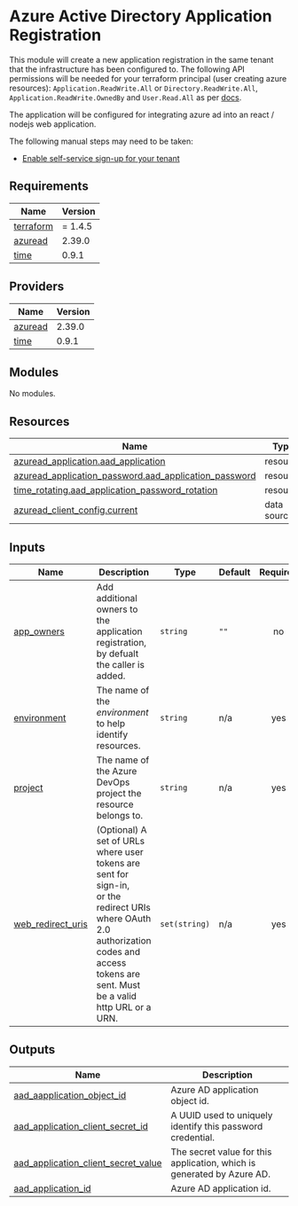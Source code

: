 # Azure Active Directory Application Registration

This module will create a new application registration in the same tenant that the infrastructure has been configured to. The following API permissions will be needed
for your terraform principal (user creating azure resources): `Application.ReadWrite.All` or `Directory.ReadWrite.All`, `Application.ReadWrite.OwnedBy` and `User.Read.All` as per [docs](https://registry.terraform.io/providers/hashicorp/azuread/2.39.0/docs/resources/application#api-permissions).

The application will be configured for integrating azure ad into an react / nodejs web application.

The following manual steps may need to be taken:
- [Enable self-service sign-up for your tenant](https://learn.microsoft.com/en-gb/azure/active-directory/external-identities/self-service-sign-up-user-flow#enable-self-service-sign-up-for-your-tenant)

<!-- BEGINNING OF PRE-COMMIT-TERRAFORM DOCS HOOK --->
## Requirements

| Name | Version |
|------|---------|
| <a name="requirement_terraform"></a> [terraform](#requirement\_terraform) | = 1.4.5 |
| <a name="requirement_azuread"></a> [azuread](#requirement\_azuread) | 2.39.0 |
| <a name="requirement_time"></a> [time](#requirement\_time) | 0.9.1 |

## Providers

| Name | Version |
|------|---------|
| <a name="provider_azuread"></a> [azuread](#provider\_azuread) | 2.39.0 |
| <a name="provider_time"></a> [time](#provider\_time) | 0.9.1 |

## Modules

No modules.

## Resources

| Name | Type |
|------|------|
| [azuread_application.aad_application](https://registry.terraform.io/providers/hashicorp/azuread/2.39.0/docs/resources/application) | resource |
| [azuread_application_password.aad_application_password](https://registry.terraform.io/providers/hashicorp/azuread/2.39.0/docs/resources/application_password) | resource |
| [time_rotating.aad_application_password_rotation](https://registry.terraform.io/providers/hashicorp/time/0.9.1/docs/resources/rotating) | resource |
| [azuread_client_config.current](https://registry.terraform.io/providers/hashicorp/azuread/2.39.0/docs/data-sources/client_config) | data source |

## Inputs

| Name | Description | Type | Default | Required |
|------|-------------|------|---------|:--------:|
| <a name="input_app_owners"></a> [app\_owners](#input\_app\_owners) | Add additional owners to the application registration,<br>by defualt the caller is added. | `string` | `""` | no |
| <a name="input_environment"></a> [environment](#input\_environment) | The name of the _environment_ to help identify resources. | `string` | n/a | yes |
| <a name="input_project"></a> [project](#input\_project) | The name of the Azure DevOps project the resource belongs to. | `string` | n/a | yes |
| <a name="input_web_redirect_uris"></a> [web\_redirect\_uris](#input\_web\_redirect\_uris) | (Optional) A set of URLs where user tokens are sent for sign-in, <br>or the redirect URIs where OAuth 2.0 authorization codes and access<br>tokens are sent. Must be a valid http URL or a URN. | `set(string)` | n/a | yes |

## Outputs

| Name | Description |
|------|-------------|
| <a name="output_aad_aapplication_object_id"></a> [aad\_aapplication\_object\_id](#output\_aad\_aapplication\_object\_id) | Azure AD application object id. |
| <a name="output_aad_application_client_secret_id"></a> [aad\_application\_client\_secret\_id](#output\_aad\_application\_client\_secret\_id) | A UUID used to uniquely identify this password credential. |
| <a name="output_aad_application_client_secret_value"></a> [aad\_application\_client\_secret\_value](#output\_aad\_application\_client\_secret\_value) | The secret value for this application, which is generated by Azure AD. |
| <a name="output_aad_application_id"></a> [aad\_application\_id](#output\_aad\_application\_id) | Azure AD application id. |
<!-- END OF PRE-COMMIT-TERRAFORM DOCS HOOK --->
